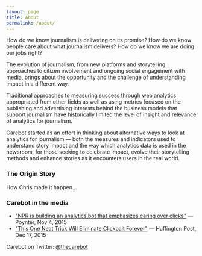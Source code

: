 ```yaml
---
layout: page
title: About
permalink: /about/
---
```


How do we know journalism is delivering on its promise? 
How do we know people care about what journalism delivers? 
How do we know we are doing our jobs right? 

The evolution of journalism, from new platforms and storytelling approaches to citizen involvement and ongoing social engagement with media, brings about the opportunity and the challenge of understanding impact in a different way.

Traditional approaches to measuring success through web analytics appropriated from other fields as well as using metrics focused on the publishing and advertising interests behind the business models that support journalism have historically limited the level of insight and relevance of analytics for journalism.

Carebot started as an effort in thinking about alternative ways to look at analytics for journalism — both the measures and indicators used to understand story impact and the way which analytics data is used in the newsroom, for those seeking to celebrate impact, evolve their storytelling methods and enhance stories as it encounters users in the real world.

### The Origin Story

How Chris made it happen...


### Carebot in the media
* ["NPR is building an analytics bot that emphasizes caring over clicks"](http://www.poynter.org/2015/npr-is-building-an-analytics-bot-that-emphasizes-caring-over-clicks/382681/) — Poynter, Nov 4, 2015
* ["This One Neat Trick Will Eliminate Clickbait Forever"](http://www.huffingtonpost.com/entry/npr-carebot-clickbait_us_567332d0e4b06fa6887cb0c9?) — Huffington Post, Dec 17, 2015

Carebot on Twitter: [@thecarebot](https://twitter.com/thecarebot)
